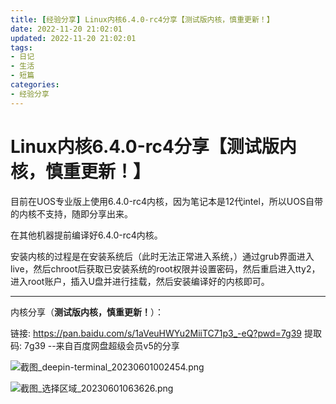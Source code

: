 ```yaml
---
title: [经验分享] Linux内核6.4.0-rc4分享【测试版内核，慎重更新！】
date: 2022-11-20 21:02:01
updated: 2022-11-20 21:02:01
tags: 
- 日记
- 生活
- 短篇
categories: 
- 经验分享
---
```

# Linux内核6.4.0-rc4分享【测试版内核，慎重更新！】 

目前在UOS专业版上使用6.4.0-rc4内核，因为笔记本是12代intel，所以UOS自带的内核不支持，随即分享出来。

在其他机器提前编译好6.4.0-rc4内核。

安装内核的过程是在安装系统后（此时无法正常进入系统，）通过grub界面进入live，然后chroot后获取已安装系统的root权限并设置密码，然后重启进入tty2，进入root账户，插入U盘并进行挂载，然后安装编译好的内核即可。

------

内核分享（**测试版内核，慎重更新！**）：

链接: <https://pan.baidu.com/s/1aVeuHWYu2MiiTC71p3_-eQ?pwd=7g39> 提取码: 7g39
--来自百度网盘超级会员v5的分享

![截图_deepin-terminal_20230601002454.png](https://storage.deepin.org/thread/20230602182523507_%E6%88%AA%E5%9B%BE_deepin-terminal_20230601002454.png)

![截图_选择区域_20230601063626.png](https://storage.deepin.org/thread/202306021826397451_%E6%88%AA%E5%9B%BE_%E9%80%89%E6%8B%A9%E5%8C%BA%E5%9F%9F_20230601063626.png)